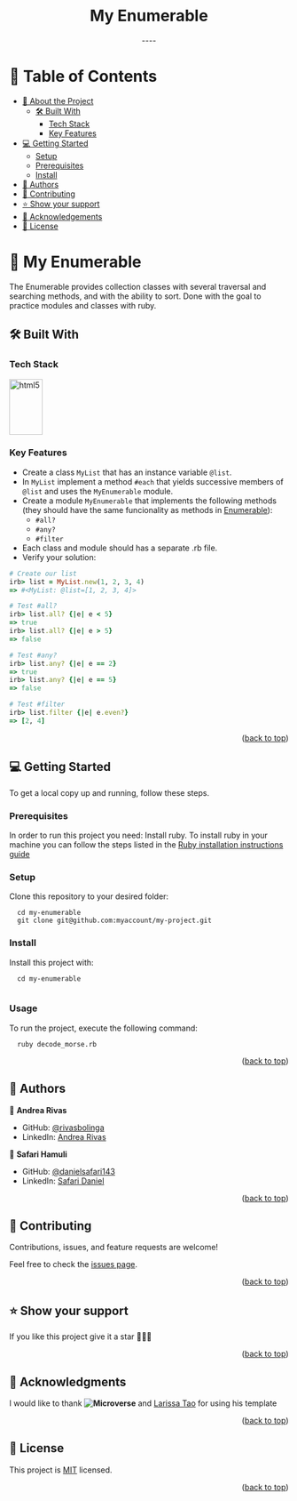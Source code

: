 <a name="readme-top"></a>

<div align="center">
  <!-- You are encouraged to replace this logo with your own! Otherwise you can also remove it. -->
  
  <br/>

  <h1><b>My Enumerable </b></h3>
----
</div>

<!-- TABLE OF CONTENTS -->

# 📗 Table of Contents

- [📖 About the Project](#about-project)
  - [🛠 Built With](#built-with)
    - [Tech Stack](#tech-stack)
    - [Key Features](#key-features)
- [💻 Getting Started](#getting-started)
  - [Setup](#setup)
  - [Prerequisites](#prerequisites)
  - [Install](#install)
- [👥 Authors](#authors)
- [🤝 Contributing](#contributing)
- [⭐️ Show your support](#support)
- [🙏 Acknowledgements](#acknowledgements)
- [📝 License](#license)

<!-- PROJECT DESCRIPTION -->

# 📖 My Enumerable <a name="about-project"></a>


The Enumerable provides collection classes with several traversal and searching methods, and with the ability to sort. Done with the goal to practice modules and classes with ruby.

## 🛠 Built With <a name="built-with"></a>

### Tech Stack <a name="tech-stack"></a>

<a href="https://www.ruby-lang.org/en/" target="_blank"><img align="center" src="https://upload.wikimedia.org/wikipedia/commons/7/73/Ruby_logo.svg" alt="html5" width="60" height="100"/></a>

<!-- Features -->

### Key Features <a name="key-features"></a>

- Create a class `MyList` that has an instance variable `@list`.
- In `MyList` implement a method `#each` that yields successive members of `@list` and uses the `MyEnumerable` module.
- Create a module `MyEnumerable` that implements the following methods (they should have the same funcionality as methods in [Enumerable](https://ruby-doc.org/core-3.0.0/Enumerable.html)):
  - `#all?`
  - `#any?`
  - `#filter`
- Each class and module should has a separate .rb file.
- Verify your solution:
```ruby
# Create our list
irb> list = MyList.new(1, 2, 3, 4)
=> #<MyList: @list=[1, 2, 3, 4]>

# Test #all?
irb> list.all? {|e| e < 5}
=> true
irb> list.all? {|e| e > 5}
=> false

# Test #any?
irb> list.any? {|e| e == 2}
=> true
irb> list.any? {|e| e == 5}
=> false

# Test #filter
irb> list.filter {|e| e.even?}
=> [2, 4]
```


<p align="right">(<a href="#readme-top">back to top</a>)</p>

<!-- GETTING STARTED -->

## 💻 Getting Started <a name="getting-started"></a>


To get a local copy up and running, follow these steps.

### Prerequisites

In order to run this project you need:
Install ruby. To install ruby in your machine you can follow the steps listed in the [Ruby installation instructions guide](https://github.com/microverseinc/curriculum-ruby/blob/main/simple-ruby/articles/ruby_installation_instructions.md)

### Setup

Clone this repository to your desired folder:
```
  cd my-enumerable
  git clone git@github.com:myaccount/my-project.git
```

### Install
Install this project with:
```
  cd my-enumerable
  
```
### Usage
To run the project, execute the following command:
```
  ruby decode_morse.rb
```


<p align="right">(<a href="#readme-top">back to top</a>)</p>

<!-- AUTHORS -->

## 👥 Authors <a name="authors"></a>

👤 **Andrea Rivas**

- GitHub: [@rivasbolinga](https://github.com/rivasbolinga)
- LinkedIn: [Andrea Rivas](https://www.linkedin.com/in/andrearivaspalacios/)

👤 **Safari Hamuli**

- GitHub: [@danielsafari143]([https://github.com/githubhandle](https://github.com/danielsafari143))
- LinkedIn: [Safari Daniel](https://www.linkedin.com/in/safari-daniel/)


<p align="right">(<a href="#readme-top">back to top</a>)</p>


<!-- CONTRIBUTING -->

## 🤝 Contributing <a name="contributing"></a>

Contributions, issues, and feature requests are welcome!

Feel free to check the [issues page](../../issues/).

<p align="right">(<a href="#readme-top">back to top</a>)</p>

<!-- SUPPORT -->

## ⭐️ Show your support <a name="support"></a>

If you like this project give it a star 🌟🌟🌟

<p align="right">(<a href="#readme-top">back to top</a>)</p>

<!-- ACKNOWLEDGEMENTS -->

## 🙏 Acknowledgments <a name="acknowledgements"></a>


I would like to thank **![Microverse](https://img.shields.io/badge/Microverse-blueviolet)**  and [Larissa Tao](https://github.com/rica213) for using his template
<p align="right">(<a href="#readme-top">back to top</a>)</p>

<!-- LICENSE -->

## 📝 License <a name="license"></a>

This project is [MIT](./LICENSE) licensed.

<p align="right">(<a href="#readme-top">back to top</a>)</p>
